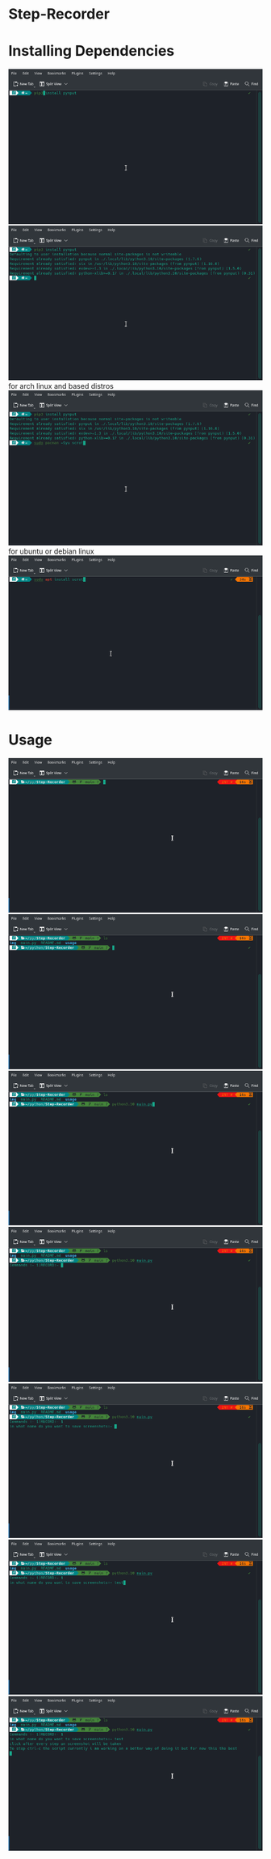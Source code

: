 # Step-Recorder

# Installing Dependencies 
![alt text](./img/img4.png)
![alt text](./img/img5.png)
for arch linux and based distros
![alt text](./img/img6.png)
for ubuntu or debian linux 
![alt text](./img/img10.png)

# Usage
![alt text](./usage/usage1.png)
![alt text](./usage/usage2.png)
![alt text](./usage/usage3.png)
![alt text](./usage/usage4.png)
![alt text](./usage/usage5.png)
![alt text](./usage/usage6.png)
![alt text](./usage/usage7.png)



